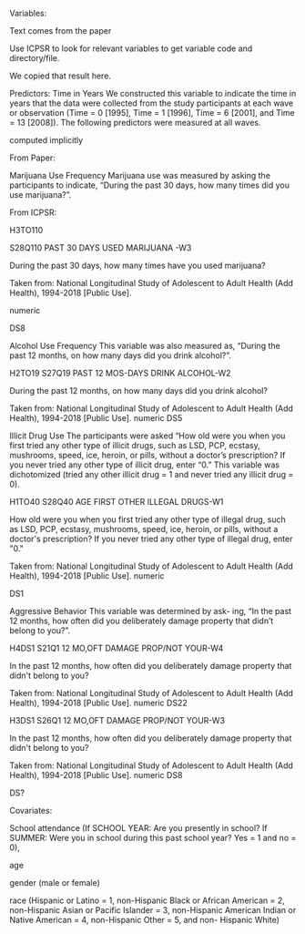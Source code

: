 Variables:

Text comes from the paper

Use ICPSR to look for relevant variables to get variable code and directory/file.

We copied that result here.

Predictors:
Time in Years 
We constructed this variable to indicate the time in years that the data were collected from the study participants at each wave or observation (Time = 0 [1995], Time = 1 [1996], Time = 6 [2001], and Time = 13 [2008]). The following predictors were measured at all waves.

computed implicitly

From Paper:

Marijuana Use 
Frequency Marijuana use was measured by asking the participants to indicate, “During the past 30 days, how many times did you use marijuana?”.


From ICPSR:

H3TO110

S28Q110 PAST 30 DAYS USED MARIJUANA -W3

During the past 30 days, how many times have you used marijuana?

Taken from: National Longitudinal Study of Adolescent to Adult Health (Add Health), 1994-2018 [Public Use].

numeric

DS8



Alcohol Use Frequency 
This variable was also measured as, “During the past 12 months, on how many days did you drink alcohol?”.


H2TO19
S27Q19 PAST 12 MOS-DAYS DRINK ALCOHOL-W2

During the past 12 months, on how many days did you drink alcohol?

Taken from: National Longitudinal Study of Adolescent to Adult Health (Add Health), 1994-2018 [Public Use].
numeric
DS5





Illicit Drug Use The participants were asked “How old were you when you first tried any other type of illicit drugs, such as LSD, PCP, ecstasy, mushrooms, speed, ice, heroin, or pills, without a doctor’s prescription? If you never tried any other type of illicit drug, enter “0.” This variable was dichotomized (tried any other illicit drug = 1 and never tried any illicit drug = 0).

H1TO40
S28Q40 AGE FIRST OTHER ILLEGAL DRUGS-W1

How old were you when you first tried any other type of illegal drug, such as LSD, PCP, ecstasy, mushrooms, speed, ice, heroin, or pills, without a doctor's prescription? If you never tried any other type of illegal drug, enter "0."

Taken from: National Longitudinal Study of Adolescent to Adult Health (Add Health), 1994-2018 [Public Use].
numeric

DS1



Aggressive Behavior This variable was determined by ask- ing, “In the past 12 months, how often did you deliberately damage property that didn’t belong to you?”.

H4DS1
S21Q1 12 MO,OFT DAMAGE PROP/NOT YOUR-W4

In the past 12 months, how often did you deliberately damage property that didn't belong to you?

Taken from: National Longitudinal Study of Adolescent to Adult Health (Add Health), 1994-2018 [Public Use].
numeric
DS22


H3DS1
S26Q1 12 MO,OFT DAMAGE PROP/NOT YOUR-W3

In the past 12 months, how often did you deliberately damage property that didn't belong to you?

Taken from: National Longitudinal Study of Adolescent to Adult Health (Add Health), 1994-2018 [Public Use].
numeric
DS8

DS?

Covariates:

School attendance (If SCHOOL YEAR: Are you presently in school? If SUMMER: Were you in school during this past school year? Yes = 1 and no = 0), 

age

gender (male or female)

race (Hispanic or Latino = 1, non-Hispanic Black or African American = 2, non-Hispanic Asian or Pacific Islander = 3, non-Hispanic American Indian or Native American = 4, non-Hispanic Other = 5, and non- Hispanic White)
